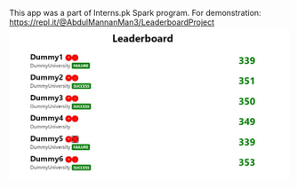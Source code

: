 This app was a part of Interns.pk Spark program.
For demonstration: https://repl.it/@AbdulMannanMan3/LeaderboardProject
![LeadersboardProject](p1.JPG)
